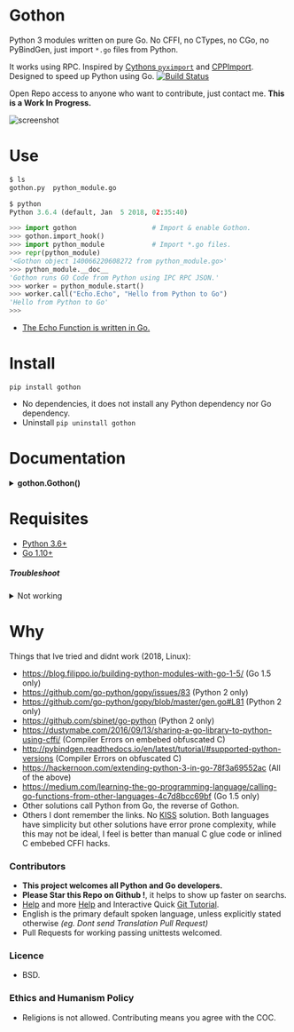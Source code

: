 # Gothon

Python 3 modules written on pure Go. No CFFI, no CTypes, no CGo, no PyBindGen, just import `*.go` files from Python.

It works using RPC. Inspired by [Cythons `pyximport`](http://cython.readthedocs.io/en/latest/src/tutorial/cython_tutorial.html?highlight=pyximport#pyximport-cython-compilation-for-developers) and [CPPImport](https://github.com/tbenthompson/cppimport#import-c-or-c-files-directly-from-python). Designed to speed up Python using Go. [![Build Status](https://travis-ci.org/juancarlospaco/gothon.svg?branch=master)](https://travis-ci.org/juancarlospaco/gothon)

Open Repo access to anyone who want to contribute, just contact me. **This is a Work In Progress.**

![screenshot](https://source.unsplash.com/FqkBXo2Nkq0/850x420 "Illustrative Photo by https://unsplash.com/@stickermule")


# Use

```python
$ ls
gothon.py  python_module.go

$ python
Python 3.6.4 (default, Jan  5 2018, 02:35:40)

>>> import gothon                   # Import & enable Gothon.
>>> gothon.import_hook()
>>> import python_module            # Import *.go files.
>>> repr(python_module)
'<Gothon object 140066220608272 from python_module.go>'
>>> python_module.__doc__
'Gothon runs GO Code from Python using IPC RPC JSON.'
>>> worker = python_module.start()
>>> worker.call("Echo.Echo", "Hello from Python to Go")
'Hello from Python to Go'
>>>
```
- [The Echo Function is written in Go.](https://github.com/juancarlospaco/gothon/blob/master/python_module.go#L14-L18)


# Install

```
pip install gothon
```
- No dependencies, it does not install any Python dependency nor Go dependency.
- Uninstall `pip uninstall gothon`


# Documentation

<details>
    <summary><b>gothon.Gothon()</b></summary>

**Description:**
Gothon runs GO Code from Python using IPC RPC JSON.

Delegates the Parse, Compile, Build and Cache to Go itself.

If you Upgrade your Go version you dont have to change anything on Gothon, it just works.

If you Upgrade your Python version you dont have to change anything on Gothon, it just works.

Unix Socket are used because from benchmarks it performs 3x faster than TCP/UDP Sockets.

This does not connect to the network, nor internet, nor use HTTP.

This project is oriented to Developers, NOT end-users.

This project can be used with Fades, FireJails, Docker, RKT.

This project assumes at least very basic knowledge of the Go programming language.

Its recommended to have 1 `*.go` file importable from Python for project or package,
the `*.go` file itself can import Go functions from other `*.go` files using Go way of importing stuff.

Feel free to contact us if you need help integrating it on your project.

**Arguments:**
- `go_file` A GO file to compile and run as a python module, `str` or `pathlib.Path` type, defaults to `python_module.go`, required.
- `startup_delay` A startup delay, after building the go file but before returning the IPC RPC to Python, float type, defaults to `0.1`, can be set to `0.0` too, can not be `None`, optional.

**Keyword Arguments:** None.

**Returns:** `gothon.RPCJSONClient()` an custom IPC RPC.

**Base Class:** `object`.

**Type:** `object`.

**Source Code file:** https://github.com/juancarlospaco/gothon/blob/master/gothon.py

| State              | OS          | Description |
| ------------------ |:-----------:| -----------:|
| :white_check_mark: | **Linux**   | Works Ok    |
| :white_check_mark: | **Os X**    | Works Ok    |

**Usage Example:**

```python
>>> from gothon import Gothon
>>> unemployed = Gothon()
>>> worker = unemployed.start()
>>> worker.call("Echo.Echo", "Hello from Python to Go")
'Hello from Python to Go'
>>> worker.stop()
>>>
```

**Helper Static Methods:**

- `gothon.Gothon().template()`

Prints to standard output a Go source code template to start hacking into,
with all bits and pieces to write a Python module using Go,
it has 1 "Echo" function that you can overwrite or delete,
this Go source code is ready to run as-is.

- `gothon.Gothon().clean()`

Clean up the Cache, uses `glob.iglob()` and `pathlib.Path().unlink()`, its very fast.

</details>


# Requisites

- [Python 3.6+](https://python.org)
- [Go 1.10+](https://golang.org)


##### Troubleshoot

<details>
    <summary>Not working</summary>

- Delete all `__pycache__` and `*.pyc`.
- Execute `go clean -x -cache` (Usually Go takes care of cleaning Cache automatically).
- Update your Go to the latest version.
</details>


# Why

Things that Ive tried and didnt work (2018, Linux):

- https://blog.filippo.io/building-python-modules-with-go-1-5/ (Go 1.5 only)
- https://github.com/go-python/gopy/issues/83 (Python 2 only)
- https://github.com/go-python/gopy/blob/master/gen.go#L81 (Python 2 only)
- https://github.com/sbinet/go-python (Python 2 only)
- https://dustymabe.com/2016/09/13/sharing-a-go-library-to-python-using-cffi/ (Compiler Errors on embebed obfuscated C)
- http://pybindgen.readthedocs.io/en/latest/tutorial/#supported-python-versions (Compiler Errors on obfuscated C)
- https://hackernoon.com/extending-python-3-in-go-78f3a69552ac (All of the above)
- https://medium.com/learning-the-go-programming-language/calling-go-functions-from-other-languages-4c7d8bcc69bf (Go 1.5 only)
- Other solutions call Python from Go, the reverse of Gothon.
- Others I dont remember the links. No [KISS](https://en.wikipedia.org/wiki/KISS_principle) solution. Both languages have simplicity but other solutions have error prone complexity, while this may not be ideal, I feel is better than manual C glue code or inlined C embebed CFFI hacks.


### Contributors

- **This project welcomes all Python and Go developers.**
- **Please Star this Repo on Github !**, it helps to show up faster on searchs.
- [Help](https://help.github.com/articles/using-pull-requests) and more [Help](https://help.github.com/articles/fork-a-repo) and Interactive Quick [Git Tutorial](https://try.github.io).
- English is the primary default spoken language, unless explicitly stated otherwise *(eg. Dont send Translation Pull Request)*
- Pull Requests for working passing unittests welcomed.


### Licence

- BSD.


### Ethics and Humanism Policy

- Religions is not allowed. Contributing means you agree with the COC.
